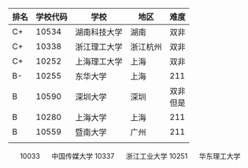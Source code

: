 
| 排名  | 学校代码  | 学校     | 地区   | 难度       |
| --- | ----- | ------ | ---- | -------- |
| C+  | 10534 | 湖南科技大学 | 湖南   | 双非       |
| C+  | 10338 | 浙江理工大学 | 浙江杭州 | 双非       |
| C+  | 10252 | 上海理工大学 | 上海   | 双非       |
| B-  | 10255 | 东华大学   | 上海   | 211      |
| B   | 10590 | 深圳大学   | 深圳   | 双非<br>但是 |
| B   | 10280 | 上海大学   | 上海   | 211      |
| B   | 10559 | 暨南大学   | 广州   | 211      |
|     |       |        |      |          |
     
10033      中国传媒大学
10337      浙江工业大学
10251      华东理工大学
